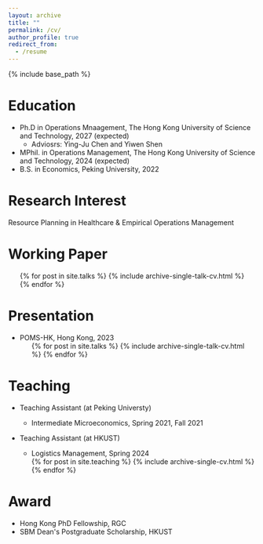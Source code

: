 ```yaml
---
layout: archive
title: ""
permalink: /cv/
author_profile: true
redirect_from:
  - /resume
---
```


{% include base_path %}

Education
======
* Ph.D in Operations Mnaagement, The Hong Kong University of Science and Technology, 2027 (expected)
  * Adviosrs:  Ying-Ju Chen and Yiwen Shen
* MPhil. in Operations Management, The Hong Kong University of Science and Technology, 2024 (expected)
* B.S. in Economics, Peking University, 2022



Research Interest
======
Resource Planning in Healthcare & Empirical Operations Management 


  
Working Paper
======
  <ul>{% for post in site.talks %}
    {% include archive-single-talk-cv.html %}
  {% endfor %}</ul>

Presentation
======
* POMS-HK, Hong Kong, 2023
  <ul>{% for post in site.talks %}
    {% include archive-single-talk-cv.html %}
  {% endfor %}</ul>

  
Teaching
======
* Teaching Assistant (at Peking Universty)
  * Intermediate Microeconomics, Spring 2021, Fall 2021
* Teaching Assistant (at HKUST)
  * Logistics Management, Spring 2024
  
  <ul>{% for post in site.teaching %}
    {% include archive-single-cv.html %}
  {% endfor %}</ul>

Award
======
* Hong Kong PhD Fellowship, RGC
* SBM Dean's Postgraduate Scholarship, HKUST
